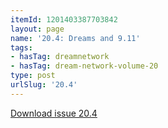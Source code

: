 ```yaml
---
itemId: 1201403387703842
layout: page
name: '20.4: Dreams and 9.11'
tags:
- hasTag: dreamnetwork
- hasTag: dream-network-volume-20
type: post
urlSlug: '20.4'
---
```

<a href="files/pdfs/Volume_20/20.4_dreams_and_911.pdf" download="">Download issue 20.4</a>
